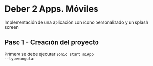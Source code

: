 # Deber 2 Apps. Móviles

Implementación de una aplicación con ícono personalizado y un splash screen

## Paso 1 - Creación del proyecto

Primero se debe ejecutar <code>ionic start miApp --type=angular</code>
